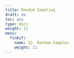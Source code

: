 ```yaml
---
title: Random Sampling
draft: no
toc: yes
type: docs
weight: 11
menu:
  finbif:
    name: 12. Random Samples
    weight: 11
---
```



